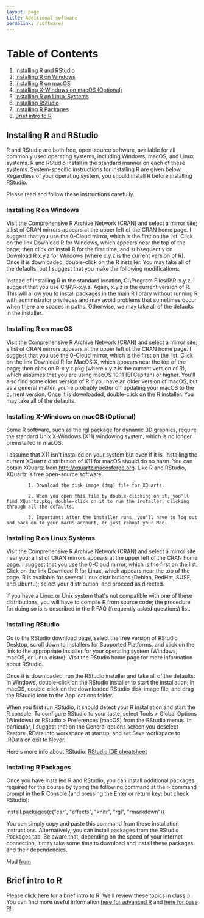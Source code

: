 ```yaml
---
layout: page
title: Additional software
permalink: /software/
---
```



# Table of Contents
1. [Installing R and RStudio](#part1)
2. [Installing R on Windows](#part2)
3. [Installing R on macOS](#part3)
4. [Installing X-Windows on macOS (Optional)](#part4)
5. [Installing R on Linux Systems](#part5)
5. [Installing RStudio](#part6)
5. [Installing R Packages](#part7)
5. [Brief intro to R](#part8)



## Installing R and RStudio <a name="part1"></a>

R and RStudio are both free, open-source software, available for all commonly used operating systems, including Windows, macOS, and Linux systems. R and RStudio install in the standard manner on each of these systems. System-specific instructions for installing R are given below. Regardless of your operating system, you should install R before installing RStudio.

Please read and follow these instructions carefully.


### Installing R on Windows <a name="part2"></a>

Visit the Comprehensive R Archive Network (CRAN) and select a mirror site; a list of CRAN mirrors appears at the upper left of the CRAN home page. I suggest that you use the 0-Cloud mirror, which is the first on the list. Click on the link Download R for Windows, which appears near the top of the page; then click on install R for the first time, and subsequently on Download R x.y.z for Windows (where x.y.z is the current version of R). Once it is downloaded, double-click on the R installer. You may take all of the defaults, but I suggest that you make the following modifications:

Instead of installing R in the standard location, C:\Program Files\R\R-x.y.z, I suggest that you use C:\R\R-x.y.z. Again, x.y.z is the current version of R. This will allow you to install packages in the main R library without running R with administrator privileges and may avoid problems that sometimes occur when there are spaces in paths. Otherwise, we may take all of the defaults in the installer.

### Installing R on macOS <a name="part3"></a>

Visit the Comprehensive R Archive Network (CRAN) and select a mirror site; a list of CRAN mirrors appears at the upper left of the CRAN home page. I suggest that you use the 0-Cloud mirror, which is the first on the list. Click on the link Download R for MacOS X, which appears near the top of the page; then click on R-x.y.z.pkg (where x.y.z is the current version of R), which assumes that you are using macOS 10.11 (El Capitan) or higher. You'll also find some older version of R if you have an older version of macOS, but as a general matter, you're probably better off updating your macOS to the current version. Once it is downloaded, double-click on the R installer. You may take all of the defaults.


### Installing X-Windows on macOS (Optional) <a name="part4"></a>

Some R software, such as the rgl package for dynamic 3D graphics, require the standard Unix X-Windows (X11) windowing system, which is no longer preinstalled in macOS.

I assume that X11 isn't installed on your system but even if it is, installing the current XQuartz distribution of X11 for macOS should do no harm. You can obtain XQuartz from http://xquartz.macosforge.org. Like R and RStudio, XQuartz is free open-source software.

            1. Download the disk image (dmg) file for XQuartz.

            2. When you open this file by double-clicking on it, you'll find XQuartz.pkg; double-click on it to run the installer, clicking through all the defaults.

            3. Important: After the installer runs, you'll have to log out and back on to your macOS account, or just reboot your Mac.

### Installing R on Linux Systems <a name="part5"></a>

Visit the Comprehensive R Archive Network (CRAN) and select a mirror site near you; a list of CRAN mirrors appears at the upper left of the CRAN home page. I suggest that you use the 0-Cloud mirror, which is the first on the list. Click on the link Download R for Linux, which appears near the top of the page. R is available for several Linux distributions (Debian, RedHat, SUSE, and Ubuntu); select your distribution, and proceed as directed.

If you have a Linux or Unix system that's not compatible with one of these distributions, you will have to compile R from source code; the procedure for doing so is is described in the R FAQ (frequently asked questions) list.


### Installing RStudio  <a name="part6"></a>

Go to the RStudio download page, select the free version of RStudio Desktop, scroll down to Installers for Supported Platforms, and click on the link to the appropriate installer for your operating system (Windows, macOS, or Linux distro). Visit the RStudio home page for more information about RStudio.

Once it is downloaded, run the RStudio installer and take all of the defaults: In Windows, double-click on the RStudio installer to start the installation; in macOS, double-click on the downloaded RStudio disk-image file, and drag the RStudio icon to the Applications folder.

When you first run RStudio, it should detect your R installation and start the R console. To configure RStudio to your taste, select Tools > Global Options (Windows) or RStudio > Preferences (macOS) from the RStudio menus. In particular, I suggest that on the General options screen you deselect Restore .RData into workspace at startup, and set Save workspace to .RData on exit to Never.

Here's more info about RStudio: <a href="https://github.com/rstudio/cheatsheets/raw/master/rstudio-ide.pdf" target="_blank">RStudio IDE cheatsheet</a>


### Installing R Packages <a name="part7"></a>

Once you have installed R and RStudio, you can install additional packages required for the course by typing the following command at the > command prompt in the R Console (and pressing the Enter or return key; but check RStudio):

install.packages(c("car", "effects", "knitr", "rgl", "rmarkdown"))

You can simply copy and paste this command from these installation instructions. Alternatively, you can install packages from the RStudio Packages tab. Be aware that, depending on the speed of your internet connection, it may take some time to download and install these packages and their dependencies.

Mod [from](https://socialsciences.mcmaster.ca/jfox/Courses/R/Western/R-install-instructions.html)


## Brief intro to R <a name="part8"></a>

Please click <a href="r_tuto.html" target="_blank">here</a> for a brief intro to R. We'll review these topics in class :). You can find more useful information <a href="https://www.rstudio.com/wp-content/uploads/2016/02/advancedR.pdf" target="_blank">here for advanced R</a> and <a href="http://github.com/rstudio/cheatsheets/raw/master/base-r.pdf" target="_blank">here for base R</a>!





